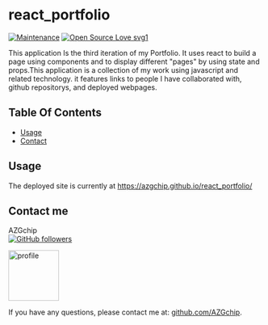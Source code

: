 
# react_portfolio
          
[![Maintenance](https://img.shields.io/badge/Maintained%3F-yes-green.svg)](https://GitHub.com/AZGchip/react_portfolio/graphs/commit-activity)
[![Open Source Love svg1](https://badges.frapsoft.com/os/v1/open-source.svg?v=103)](https://github.com/ellerbrock/open-source-badges/)
          
      
This application Is the third iteration of my Portfolio. It uses react to build a page using components and to display different "pages" by using state and props.This application is a collection of my work using javascript and related technology. it features links to people I have collaborated with, github repositorys, and deployed webpages.  

## Table Of Contents
* [Usage](#Usage)
* [Contact](#contact)

      
## <a name ="Usage"></a> Usage
The deployed site is currently at https://azgchip.github.io/react_portfolio/ 

      
## <a name ="contact"></a> Contact me
AZGchip  
[![GitHub followers](https://img.shields.io/github/followers/AZGchip.svg?style=social&label=Follow&maxAge=2592000)](https://github.com/AZGchip?tab=followers)


<img src="https://avatars2.githubusercontent.com/u/60306563?v=4" alt="profile" width="100"/>

If you have any questions, please contact me at:  [github.com/AZGchip](https://github.com/AZGchip). 
